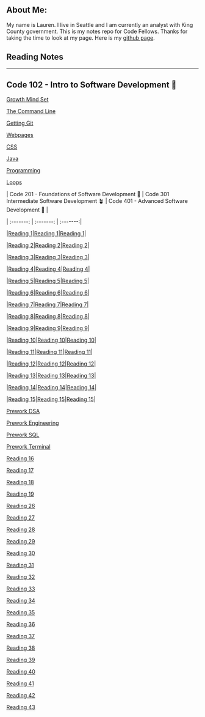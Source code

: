

## About Me: 

My name is Lauren. I live in Seattle and I am currently an analyst with King County government. This is my notes repo for Code Fellows. Thanks for taking the time to look at my page.  Here is my [github page](https://github.com/elleem).


## Reading Notes
---

## Code 102 - Intro to Software Development 🌱

[Growth Mind Set](102/growthmindset.md)

[The Command Line](102/thecommandline.md)

[Getting Git](102/notes4ever.md)

[Webpages](102/webpages.md)

[CSS](102/CSS.md)

[Java](102/javascript.md)

[Programming](102/programming.md)

[Loops](102/loops.md)

| Code 201 - Foundations of Software Development 🌿 | Code 301 Intermediate Software Development 🪴 | Code 401 - Advanced Software Development 🌳 |

| :-------: | :-------: | :-------:|

|[Reading 1](201/class-01.md)|[Reading 1](301/reading01.md)|[Reading 1](401/reading01.md)|

|[Reading 2](201/class-02.md)|[Reading 2](301/reading02.md)|[Reading 2](401/reading02.md)|

|[Reading 3](201/class-03.md)|[Reading 3](301/reading03.md)|[Reading 3](401/reading03.md)|

|[Reading 4](201/class-04.md)|[Reading 4](301/reading04.md)|[Reading 4](401/reading04.md)|

|[Reading 5](201/class-05.md)|[Reading 5](301/reading05.md)|[Reading 5](401/reading05.md)|

|[Reading 6](201/class-06.md)|[Reading 6](301/reading06.md)|[Reading 6](401/reading06.md)|

|[Reading 7](201/class-07.md)|[Reading 7](301/reading07.md)|[Reading 7](401/reading07.md)|

|[Reading 8](201/class-08.md)|[Reading 8](301/reading08.md)|[Reading 8](401/reading08.md)|

|[Reading 9](201/class-09.md)|[Reading 9](301/reading09.md)|[Reading 9](401/reading09.md)|

|[Reading 10](201/class-10.md)|[Reading 10](301/reading10.md)|[Reading 10](401/reading10.md)|

|[Reading 11](201/class-11.md)|[Reading 11](301/reading11.md)|[Reading 11](401/reading11.md)|

|[Reading 12](201/class-12.md)|[Reading 12](301/reading12.md)|[Reading 12](401/reading12.md)|

|[Reading 13](201/class-13.md)|[Reading 13](301/reading13.md)|[Reading 13](401/reading13.md)|

|[Reading 14](201/class-14.md)|[Reading 14](301/reading14.md)|[Reading 14](401/reading14.md)|

|[Reading 15](201/class-15.md)|[Reading 15](301/reading15.md)|[Reading 15](401/reading15.md)|


[Prework DSA](401/DSA.md)

[Prework Engineering](401/engineering.md)

[Prework SQL](401/SQL.md)

[Prework Terminal](401/terminal.md)





[Reading 16](401/reading16.md)

[Reading 17](401/reading17.md)

[Reading 18](401/reading18.md)

[Reading 19](401/reading19.md)

[Reading 26](401/reading26.md)

[Reading 27](401/reading27.md)

[Reading 28](401/reading28.md)

[Reading 29](401/reading29.md)

[Reading 30](401/reading30.md)

[Reading 31](401/reading31.md)

[Reading 32](401/reading32.md)

[Reading 33](401/reading33.md)

[Reading 34](401/reading34.md)

[Reading 35](401/reading35.md)

[Reading 36](401/reading36.md)

[Reading 37](401/reading37.md)

[Reading 38](401/reading38.md)

[Reading 39](401/reading39.md)

[Reading 40](401/reading40.md)

[Reading 41](401/reading41.md)

[Reading 42](401/reading42.md)

[Reading 43](401/reading43.md)




